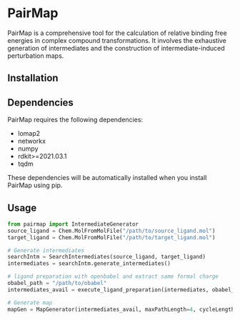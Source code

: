 # PairMap

PairMap is a comprehensive tool for the calculation of relative binding free energies in complex compound transformations. It involves the exhaustive generation of intermediates and the construction of intermediate-induced perturbation maps.

## Installation


## Dependencies

PairMap requires the following dependencies:

- lomap2
- networkx
- numpy
- rdkit>=2021.03.1
- tqdm

These dependencies will be automatically installed when you install PairMap using pip.

## Usage

```python
from pairmap import IntermediateGenerator
source_ligand = Chem.MolFromMolFile("/path/to/source_ligand.mol")
target_ligand = Chem.MolFromMolFile("/path/to/target_ligand.mol")

# Generate intermediates
searchIntm = SearchIntermediates(source_ligand, target_ligand)
intermediates = searchIntm.generate_intermediates()

# ligand preparation with openbabel and extract same formal charge
obabel_path = "/path/to/obabel"
intermediates_avail = execute_ligand_preparation(intermediates, obabel_path = obabel_path, extract_same_formal_charge=True)

# Generate map
mapGen = MapGenerator(intermediates_avail, maxPathLength=4, cycleLength=3, maxOptimalPathLength=3, jobs=-1)

```
